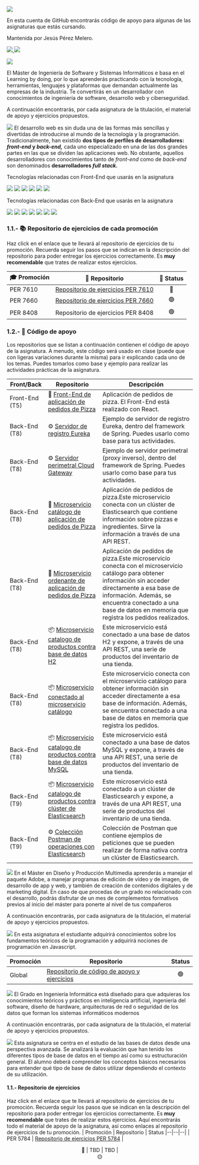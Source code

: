 <img src="https://github.com/UnirCs/UnirCs/blob/feature/newReadme/Repo_Header.png"/>

En esta cuenta de GitHub encontrarás código de apoyo para algunas de las asignaturas que estás cursando.

Mantenida por Jesús Pérez Melero.

<a href="https://www.linkedin.com/in/jesusperezmelero/"><img src="https://img.shields.io/badge/LinkedIn-0077B5?style=for-the-badge&logo=linkedin&logoColor=white"/> <a href="https://github.com/JLumos"><img src="https://img.shields.io/badge/GitHub-100000?style=for-the-badge&logo=github&logoColor=white"/> 



<a href="https://www.unir.net/ingenieria/master-ingenieria-software/"><img src="https://github.com/UnirCs/UnirCs/blob/feature/newReadme/MISSI_Header.png"></a>

El Máster de Ingeniería de Software y Sistemas Informáticos e basa en el Learning by doing, por lo que aprenderás practicando con la tecnología, herramientas, lenguajes y plataformas que demandan actualmente las empresas de la industria. Te convertirás en un desarrollador con conocimientos de ingeniería de software, desarrollo web y ciberseguridad.

A continuación encontrarás, por cada asignatura de la titulación, el material de apoyo y ejercicios propuestos.

<a href="https://cms.unir.net/Desarrollo_Web_Full_Stack"><img src="https://github.com/UnirCs/UnirCs/blob/feature/newReadme/DWFS_Header.png"></a>
El desarrollo web es sin duda una de las formas más sencillas y divertidas de introducirse al mundo de la tecnología y la programación. Tradicionalmente, han existido **dos tipos de perfiles de desarrolladores:  _front-end_  y  _back-end,_** cada uno especializado en una de las dos grandes partes en las que se dividen las aplicaciones web. No obstante, aquellos desarrolladores con conocimientos tanto de _front-end_ como de _back-end_ son denominados **desarrolladores  _full stack._**

Tecnologías relacionadas con Front-End que usarás en la asignatura

<img src="https://img.shields.io/badge/HTML5-E34F26?style=for-the-badge&logo=html5&logoColor=white"/> <img src="https://img.shields.io/badge/CSS3-1572B6?style=for-the-badge&logo=css3&logoColor=white"/> <img src="https://img.shields.io/badge/JavaScript-323330?style=for-the-badge&logo=javascript&logoColor=F7DF1E"/> <img src="https://img.shields.io/badge/React-20232A?style=for-the-badge&logo=react&logoColor=61DAFB"/> <img src="https://img.shields.io/badge/React_Router-CA4245?style=for-the-badge&logo=react-router&logoColor=white"/> <img src="https://img.shields.io/badge/Vercel-000000?style=for-the-badge&logo=vercel&logoColor=white"/>

Tecnologías relacionadas con Back-End que usarás en la asignatura

<img src="https://img.shields.io/badge/OpenJDK-ED8B00?style=for-the-badge&logo=openjdk&logoColor=white"/> <img src="https://img.shields.io/badge/Spring-6DB33F?style=for-the-badge&logo=spring&logoColor=white"/> <img src="https://img.shields.io/badge/Spring_Boot-F2F4F9?style=for-the-badge&logo=spring-boot"/> <img src="https://img.shields.io/badge/Docker-2CA5E0?style=for-the-badge&logo=docker&logoColor=white"/> <img src="https://img.shields.io/badge/MySQL-005C84?style=for-the-badge&logo=mysql&logoColor=white"/> <img src="https://img.shields.io/badge/Elastic_Search-005571?style=for-the-badge&logo=elasticsearch&logoColor=white"/> <img src="https://img.shields.io/badge/Railway-131415?style=for-the-badge&logo=railway&logoColor=white"/>


### 1.1.- 📚 Repositorio de ejercicios de cada promoción 

Haz click en el enlace que te llevará al repositorio de ejercicios de tu promoción. Recuerda seguir los pasos que se indican en la descripción del repositorio para poder entregar los ejercicios correctamente. Es **muy recomendable** que trates de realizar estos ejercicios.

| 🎓 Promoción | 🎁 Repositorio | 🚥 Status
|--|--|--|
| PER 7610 | [Repositorio de ejercicios PER 7610](https://github.com/UnirCs/DWFS-PER7610-2223) | <center>🔴 
| PER 7660 | [Repositorio de ejercicios PER 7660](https://github.com/UnirCs/DWFS-PER7660-2223) | <center>🟢 
| PER 8408 | Repositorio de ejercicios PER 8408 | <center>🟢 

### 1.2.- 🛟 Código de apoyo
Los repositorios que se listan a continuación contienen el código de apoyo de la asignatura. A menudo, este código será usado en clase (puede que con ligeras variaciones durante la misma) para ir explicando cada uno de los temas. Puedes tomarlos como base y ejemplo para realizar las actividades prácticas de la asignatura.

| Front/Back | Repositorio | Descripción
|--|--|--|
| Front-End (T5)| 🍕 [Front-End de aplicación de pedidos de Pizza](https://github.com/UnirCs/front-end-pizza) |  Aplicación de pedidos de pizza. El Front-End está realizado con React.
| Back-End (T8)| ⚙️ [Servidor de registro Eureka](https://github.com/UnirCs/back-end-eureka) | Ejemplo de servidor de registro Eureka, dentro del framework de Spring. Puedes usarlo como base para tus actividades.
| Back-End (T8)| ⚙️ [Servidor perimetral Cloud Gateway](https://github.com/UnirCs/back-end-cloud-gateway) | Ejemplo de servidor perimetral (proxy inverso), dentro del framework de Spring. Puedes usarlo como base para tus actividades.
| Back-End (T8)| 🍕 [Microservicio catálogo de aplicación de pedidos de Pizza](https://github.com/UnirCs/back-end-pizza-catalogue) | Aplicación de pedidos de pizza.Este microservicio conecta con un clúster de Elasticsearch que contiene información sobre pizzas e ingredientes. Sirve la información a través de una API REST.
| Back-End (T8)| 🍕 [Microservicio ordenante de aplicación de pedidos de Pizza](https://github.com/UnirCs/back-end-pizza-orders) | Aplicación de pedidos de pizza.Este microservicio conecta con el microservicio catálogo para obtener información sin acceder directamente a esa base de información. Además, se encuentra conectado a una base de datos en memoria que registra los pedidos realizados.
| Back-End (T8)| 📦 [Microservicio catalogo de productos contra base de datos H2](https://github.com/UnirCs/back-end-inventory-products) | Este microservicio está conectado a una base de datos H2 y expone, a través de una API REST, una serie de productos del inventario de una tienda.
| Back-End (T8)| 📦 [Microservicio conectado al microservicio catálogo](https://github.com/UnirCs/back-end-inventory-orders) | Este microservicio conecta con el microservicio catálogo para obtener información sin acceder directamente a esa base de información. Además, se encuentra conectado a una base de datos en memoria que registra los pedidos.
| Back-End (T8)| 📦 [Microservicio catalogo de productos contra base de datos MySQL](https://github.com/UnirCs/back-end-inventory-products-mysql) | Este microservicio está conectado a una base de datos MySQL y expone, a través de una API REST, una serie de productos del inventario de una tienda.
| Back-End (T9)| 📦 [Microservicio catalogo de productos contra clúster de Elasticsearch](https://github.com/UnirCs/back-end-inventory-products-elasticsearch) | Este microservicio está conectado a un clúster de Elasticsearch y expone, a través de una API REST, una serie de productos del inventario de una tienda.
| Back-End (T9)| ⚙️ [Colección Postman de operaciones con Elasticsearch](https://github.com/UnirCs/elasticsearch-operations-postman) | Colección de Postman que contiene ejemplos de peticiones que se pueden realizar de forma nativa contra un clúster de Elasticsearch.

<a href="https://www.unir.net/diseno/master-artes-visuales-produccion-multimedia/"><img src="https://github.com/UnirCs/UnirCs/blob/feature/newReadme/MUDISEPRO_Header.png"></a>
En el Máster en Diseño y Producción Multimedia aprenderás a manejar el paquete Adobe, a manejar programas de edición de vídeo y de imagen, de desarrollo de app y web, y también de creación de contenidos digitales y de marketing digital. En caso de que procedas de un grado no relacionado con el desarrollo, podrás disfrutar de un mes de complementos formativos previos al inicio del máster para ponerte al nivel de tus compañeros

A continuación encontrarás, por cada asignatura de la titulación, el material de apoyo y ejercicios propuestos.

<a href="https://static.unir.net/guias_espana/guias_nuevas/mudisepro11_programacion.htm"><img src="https://github.com/UnirCs/UnirCs/blob/feature/newReadme/CCFFP_Header.png"></a>
En esta asignatura el estudiante adquirirá conocimientos sobre los fundamentos teóricos de la programación y adquirirá nociones de programación en Javascript.

| Promoción | Repositorio | Status
|--|--|--|
| Global | [Repositorio de código de apoyo y ejercicios](https://github.com/UnirCs/CCFF-Programacion-GLOBAL) | <center>🟢 

<a href="https://www.unir.net/ingenieria/grado-informatica/"><img src="https://github.com/UnirCs/UnirCs/blob/feature/newReadme/GII_Header.png"></a>
El Grado en Ingeniería Informática está diseñado para que adquieras los conocimientos teóricos y prácticos en inteligencia artificial, ingeniería del software, diseño de hardware, arquitecturas de red o seguridad de los datos que forman los sistemas informáticos modernos

A continuación encontrarás, por cada asignatura de la titulación, el material de apoyo y ejercicios propuestos.

<a href="https://cms.unir.net/gii35_bases_de_datos_avanzadas"><img src="https://github.com/UnirCs/UnirCs/blob/feature/newReadme/BBDDA_Header.png"></a>
Esta asignatura se centra en el estudio de las bases de datos desde una perspectiva avanzada. Se analizará la evaluación que han tenido los diferentes tipos de base de datos en el tiempo así como su estructuración general. El alumno deberá comprender los conceptos básicos necesarios para entender qué tipo de base de datos utilizar dependiendo el contexto de su utilización.

#### 1.1.- Repositorio de ejercicios

Haz click en el enlace que te llevará al repositorio de ejercicios de tu promoción. Recuerda seguir los pasos que se indican en la descripción del repositorio para poder entregar los ejercicios correctamente. Es **muy recomendable** que trates de realizar estos ejercicios.
Aquí encontrarás todo el material de apoyo de la asignatura, así como enlaces al repositorio de ejercicios de tu promoción.
| Promoción | Repositorio | Status
|--|--|--|
| PER 5784 | [Repositorio de ejercicios PER 5784](https://github.com/UnirCs/BBDD-PER5784-2223) | <center>🔴 
| TBD | TBD | <center>🟡 
